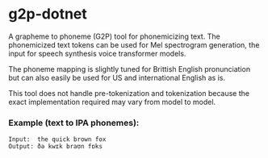 # g2p-dotnet

A grapheme to phoneme (G2P) tool for phonemicizing text. The phonemicized text
tokens can be used for Mel spectrogram generation, the input for speech
synthesis voice transformer models.

The phoneme mapping is slightly tuned for Brittish English pronunciation but
can also easily be used for US and international English as is.

This tool does not handle pre-tokenization and tokenization because the exact
implementation required may vary from model to model.

### Example (text to IPA phonemes):

```
Input:  the quick brown fox
Output: ðə kwɪk braʊn fɒks
```
